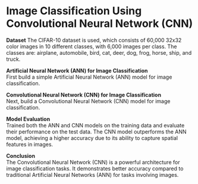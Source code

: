 # Image Classification Using Convolutional Neural Network (CNN)
**Dataset**
The CIFAR-10 dataset is used, which consists of 60,000 32x32 color images in 10 different classes, with 6,000 images per class. The classes are: airplane, automobile, bird, cat, deer, dog, frog, horse, ship, and truck.

**Artificial Neural Network (ANN) for Image Classification**  
First build a simple Artificial Neural Network (ANN) model for image classification. 

**Convolutional Neural Network (CNN) for Image Classification**  
Next, build a Convolutional Neural Network (CNN) model for image classification. 

**Model Evaluation**  
Trained both the ANN and CNN models on the training data and evaluate their performance on the test data. The CNN model outperforms the ANN model, achieving a higher accuracy due to its ability to capture spatial features in images.

**Conclusion**  
The Convolutional Neural Network (CNN) is a powerful architecture for image classification tasks. It demonstrates better accuracy compared to traditional Artificial Neural Networks (ANN) for tasks involving images.
